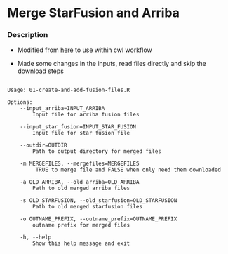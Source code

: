 # Merge StarFusion and Arriba 


### Description

- Modified from [here](https://github.com/d3b-center/ngs_assembly_rna/tree/main/analyses/merge_fusion) to use within cwl workflow

- Made some changes in the inputs, read files directly and skip the download steps


```

Usage: 01-create-and-add-fusion-files.R 

Options:
	--input_arriba=INPUT_ARRIBA
		Input file for arriba fusion files

	--input_star_fusion=INPUT_STAR_FUSION
		Input file for star fusion file

	--outdir=OUTDIR
		Path to output directory for merged files

	-m MERGEFILES, --mergefiles=MERGEFILES
		 TRUE to merge file and FALSE when only need them downloaded

	-a OLD_ARRIBA, --old_arriba=OLD_ARRIBA
		Path to old merged arriba files

	-s OLD_STARFUSION, --old_starfusion=OLD_STARFUSION
		Path to old merged starfusion files

	-o OUTNAME_PREFIX, --outname_prefix=OUTNAME_PREFIX
		outname prefix for merged files

	-h, --help
		Show this help message and exit

```

